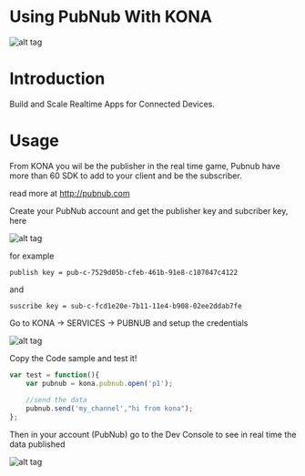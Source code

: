 # Using PubNub With KONA

![alt tag](http://www.pubnub.com/static/images/structure/pubnub.png)

# Introduction

Build and Scale Realtime Apps for Connected Devices.

# Usage

From KONA you wil be the publisher in the real time game, Pubnub have more than 60 SDK to add to your client and be the subscriber.

read more at http://pubnub.com

Create your PubNub account and get the publisher key and subcriber key, here

![alt tag](http://i.imgur.com/rjRGpwI.png)

for example

```
publish key = pub-c-7529d05b-cfeb-461b-91e8-c107047c4122
```
and

```
suscribe key = sub-c-fcd1e20e-7b11-11e4-b908-02ee2ddab7fe
```

Go to KONA -> SERVICES -> PUBNUB and setup the credentials

![alt tag](http://i.imgur.com/HX2JEoe.png)

Copy the Code sample and test it!

```js
var test = function(){
    var pubnub = kona.pubnub.open('p1'); 
    
    //send the data
    pubnub.send('my_channel',"hi from kona");
};
```

Then in your account (PubNub) go to the Dev Console to see in real time the data published

![alt tag](http://i.imgur.com/2Im9RL1.png)




